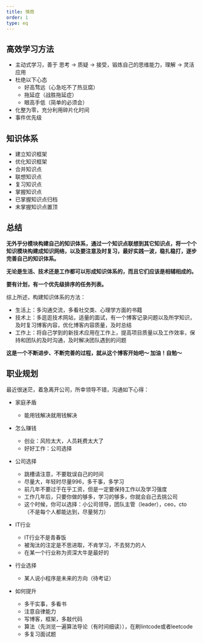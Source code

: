 ```yaml
---
title: 情商
order: 1
type: eq
---
```


## 高效学习方法

- 主动式学习，善于 思考 -> 质疑 -> 接受，锻炼自己的思维能力，理解 -> 灵活应用
- 杜绝以下心态
  - 好高骛远（心急吃不了热豆腐）
  - 拖延症（战胜拖延症）
  - 眼高手低（简单的必须会）
- 化整为零，充分利用碎片化时间
- 事件优先级

## 知识体系

- 建立知识框架
- 优化知识框架
- 合并知识点
- 联想知识点
- 复习知识点
- 掌握知识点
- 已掌握知识点归档
- 未掌握知识点置顶

## 总结

**无外乎分模块构建自己的知识体系，通过一个知识点联想到其它知识点，将一个个知识模块构建成知识网络，以及要注意及时复习，最好实践一波，稳扎稳打，逐步完善自己的知识体系。**

**无论是生活、技术还是工作都可以形成知识体系的，而且它们应该是相辅相成的。**

**要有计划，有一个优先级排序的任务列表。**

综上所述，构建知识体系的方法：
- 生活上：多沟通交流，多看社交类、心理学方面的书籍
- 技术上：多逛逛技术网站，适量的面试，有一个博客记录问题以及所学知识，及时复习博客内容，优化博客内容质量，及时总结
- 工作上：将自己学到的新技术应用在工作上，提高项目质量以及工作效率，保持和团队的及时沟通，及时解决团队遇到的问题

**这是一个不断进步、不断完善的过程，就从这个博客开始吧～ 加油！自勉～**


## 职业规划
最近很迷茫，着急离开公司，所幸领导不错，沟通如下心得：

- 家庭矛盾
  - 能用钱解决就用钱解决

- 怎么赚钱
  - 创业：风险太大，人员耗费太大了
  - 好好工作：公司选择

- 公司选择
  - 跳槽请注意，不要耽误自己的时间
  - 尽量大，年轻时尽量996，多干事，多学习
  - 前几年不要过于在乎工资，但是一定要保持工作以及学习强度
  - 工作几年后，只要你做的够多，学习的够多，你就会自己去挑公司
  - 这个时候，你可以选择：小公司领导，团队主管（leader），ceo，cto（不是每个人都能达到，尽量努力）

- IT行业
  - IT行业不是青春饭
  - 被淘汰的注定是不思进取，不肯学习，不去努力的人
  - 在某一个行业称为资深大牛是最好的

- 行业选择
  - 某人说小程序是未来的方向（待考证）

- 如何提升
  - 多干实事，多看书
  - 注意自律能力
  - 写博客，框架，多敲代码
  - 算法（先浏览一遍算法导论（有时间细读）），在刷lintcode或者leetcode
  - 多复习面试题
